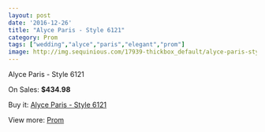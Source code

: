 ```yaml
---
layout: post
date: '2016-12-26'
title: "Alyce Paris - Style 6121"
category: Prom
tags: ["wedding","alyce","paris","elegant","prom"]
image: http://img.sequinious.com/17939-thickbox_default/alyce-paris-style-6121.jpg
---
```

Alyce Paris - Style 6121

On Sales: **$434.98**
<a href="https://www.sequinious.com/prom/8418-alyce-paris-style-6121.html"><amp-img layout="responsive" width="600" height="600" src="//img.sequinious.com/17939-thickbox_default/alyce-paris-style-6121.jpg" alt="Alyce Paris - Style 6121 0" /></a>

Buy it: [Alyce Paris - Style 6121](https://www.sequinious.com/prom/8418-alyce-paris-style-6121.html "Alyce Paris - Style 6121")

View more: [Prom](https://www.sequinious.com/7-prom "Prom")